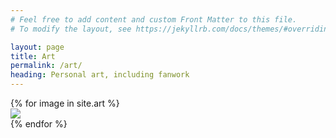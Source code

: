 ```yaml
---
# Feel free to add content and custom Front Matter to this file.
# To modify the layout, see https://jekyllrb.com/docs/themes/#overriding-theme-defaults

layout: page
title: Art
permalink: /art/
heading: Personal art, including fanwork
---
```

<script src="/assets/js/jquery-3.5.1.min.js"></script>
<script src="https://unpkg.com/isotope-layout@3/dist/isotope.pkgd.js"></script>
<script src="/assets/js/packery-mode.pkgd.js"></script>
<link rel="stylesheet" href="/assets/css/isotope-image-gallery.css">

<div class="grid gallery">
 {% for image in site.art %}
	<div class="grid-item">
	<a href = "{{site.url}}{{image.image_path}}">
 <img src="{{ site.url }}{{ image.image_path  }}" />
</a></div>
 {% endfor %}
</div>

<script src="/assets/js/isotope-image-gallery.js"></script>

<link rel="stylesheet" href="/assets/css/lightbox.css">
<script type="text/javascript" src="/assets/js/lightbox.js"></script>
